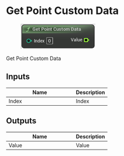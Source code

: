 # Get Point Custom Data

<div align="left" data-full-width="false">

<figure><img src="../../../api/Point/Get_Point_Custom_Data.png" alt=""><figcaption></figcaption></figure>

</div>

Get Point Custom Data

## Inputs

<table><thead><tr><th width="170">Name</th><th>Description</th></tr></thead><tbody><tr><td>Index</td><td>Index</td></tr></tbody></table>

## Outputs

<table><thead><tr><th width="170">Name</th><th>Description</th></tr></thead><tbody><tr><td>Value</td><td>Value</td></tr></tbody></table>

